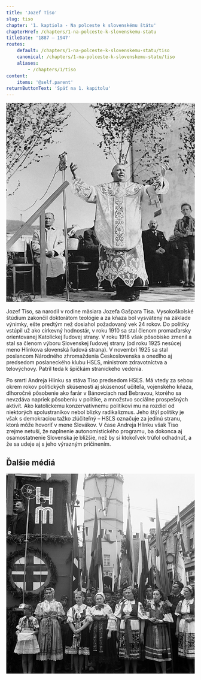 ```yaml
---
title: 'Jozef Tiso'
slug: tiso
chapter: '1. kaptiola - Na polceste k slovenskému štátu'
chapterHref: /chapters/1-na-polceste-k-slovenskemu-statu
titleDate: '1887 – 1947'
routes:
    default: /chapters/1-na-polceste-k-slovenskemu-statu/tiso
    canonical: /chapters/1-na-polceste-k-slovenskemu-statu/tiso
    aliases:
        - /chapters/1/tiso
content:
    items: '@self.parent'
returnButtonText: 'Späť na 1. kapitolu'
---
```


[![Neznámy autor. Deň Hlinkovej mládeže v Bánovciach nad Bebravou. 1941. Slovenský národný archív, Bratislava – fond STK](SVK_TMP.113.jpeg "Deň Hlinkovej mládeže v Bánovciach nad Bebravou")](http://www.webumenia.sk/dielo/SVK:TMP.113?collection=82)

<span class="drop-cap">J</span>ozef Tiso, sa narodil v rodine mäsiara Jozefa Gašpara Tisa. Vysokoškolské štúdium zakončil doktorátom teológie a za kňaza bol vysvätený na základe výnimky, ešte predtým než dosiahol požadovaný vek 24 rokov. Do politiky vstúpil už ako cirkevný hodnostár, v roku 1910 sa stal členom promaďarsky orientovanej Katolíckej ľudovej strany. V roku 1918 však pôsobisko zmenil a stal sa členom výboru Slovenskej ľudovej strany (od roku 1925 nesúcej meno Hlinkova slovenská ľudová strana). V novembri 1925 sa stal poslancom Národného zhromaždenia Československa a onedlho aj predsedom poslaneckého klubu HSĽS, ministrom zdravotníctva a telovýchovy. Patril teda k špičkám straníckeho vedenia.

Po smrti Andreja Hlinku sa stáva Tiso predsedom HSĽS. Má vtedy za sebou okrem rokov politických skúseností aj skúsenosť učiteľa, vojenského kňaza, dlhoročné pôsobenie ako farár v Bánovciach nad Bebravou, ktorého sa nevzdáva napriek pôsobeniu v politike, a množstvo sociálne prospešných aktivít. Ako katolíckemu konzervatívnemu politikovi mu na rozdiel od niektorých spolustraníkov nebol blízky radikalizmus. Jeho štýl politiky je však s demokraciou tažko zlúčiteľný – HSĽS označuje za jedinú stranu, ktorá môže hovoriť v mene Slovákov. V čase Andreja Hlinku však Tiso zrejme netuší, že naplnenie autonomistického programu, ba dokonca aj osamostatnenie Slovenska je bližšie, než by si ktokoľvek trúfol odhadnúť, a že sa udeje aj s jeho výrazným pričinením. 

## Ďalšie médiá
[![Neznámy autor. Z prehliadky Hlinkovej mládeže v Trenčíne. Jozef Tiso pri prejave. 1939.  Slovenský národný archív, Bratislava – fond STK](SVK_TMP.134.jpeg)](http://www.webumenia.sk/dielo/SVK:TMP.134?collection=82)